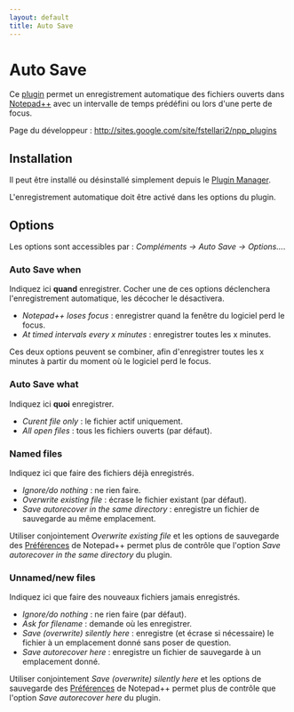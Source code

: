 ```yaml
---
layout: default
title: Auto Save
---
```

# Auto Save

Ce [plugin](../plugins.md) permet un enregistrement automatique des fichiers ouverts dans [Notepad++](../notepad++.md) avec un intervalle de temps prédéfini ou lors d'une perte de focus.

Page du développeur : <http://sites.google.com/site/fstellari2/npp_plugins>

## Installation

Il peut être installé ou désinstallé simplement depuis le [Plugin Manager](plugin-manager.md).

L'enregistrement automatique doit être activé dans les options du plugin.

## Options

Les options sont accessibles par : *Compléments -> Auto Save -> Options...*.

### Auto Save when

Indiquez ici **quand** enregistrer. Cocher une de ces options déclenchera l'enregistrement automatique, les décocher le désactivera.

- *Notepad++ loses focus* : enregistrer quand la fenêtre du logiciel perd le focus.
- *At timed intervals every x minutes* : enregistrer toutes les x minutes.

Ces deux options peuvent se combiner, afin d'enregistrer toutes les x minutes à partir du moment où le logiciel perd le focus.

### Auto Save what

Indiquez ici **quoi** enregistrer.

- *Curent file only* : le fichier actif uniquement.
- *All open files* : tous les fichiers ouverts (par défaut).

### Named files

Indiquez ici que faire des fichiers déjà enregistrés.

- *Ignore/do nothing* : ne rien faire.
- *Overwrite existing file* : écrase le fichier existant (par défaut).
- *Save autorecover in the same directory* : enregistre un fichier de sauvegarde au même emplacement.

Utiliser conjointement *Overwrite existing file* et les options de sauvegarde des [Préférences](preferences.md) de Notepad++ permet plus de contrôle que l'option *Save autorecover in the same directory* du plugin.

### Unnamed/new files

Indiquez ici que faire des nouveaux fichiers jamais enregistrés.

- *Ignore/do nothing* : ne rien faire (par défaut).
- *Ask for filename* : demande où les enregistrer.
- *Save (overwrite) silently here* : enregistre (et écrase si nécessaire) le fichier à un emplacement donné sans poser de question.
- *Save autorecover here* : enregistre un fichier de sauvegarde à un emplacement donné.

Utiliser conjointement *Save (overwrite) silently here* et les options de sauvegarde des [Préférences](preferences.md) de Notepad++ permet plus de contrôle que l'option *Save autorecover here* du plugin.
